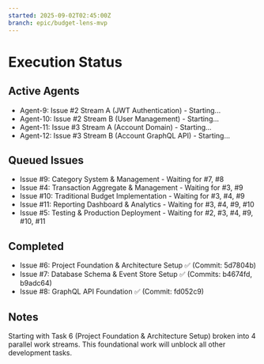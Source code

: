 ```yaml
---
started: 2025-09-02T02:45:00Z
branch: epic/budget-lens-mvp
---
```


# Execution Status

## Active Agents
- Agent-9: Issue #2 Stream A (JWT Authentication) - Starting...
- Agent-10: Issue #2 Stream B (User Management) - Starting...
- Agent-11: Issue #3 Stream A (Account Domain) - Starting...
- Agent-12: Issue #3 Stream B (Account GraphQL API) - Starting...

## Queued Issues
- Issue #9: Category System & Management - Waiting for #7, #8
- Issue #4: Transaction Aggregate & Management - Waiting for #3, #9
- Issue #10: Traditional Budget Implementation - Waiting for #3, #4, #9
- Issue #11: Reporting Dashboard & Analytics - Waiting for #3, #4, #9, #10
- Issue #5: Testing & Production Deployment - Waiting for #2, #3, #4, #9, #10, #11

## Completed
- Issue #6: Project Foundation & Architecture Setup ✅ (Commit: 5d7804b)
- Issue #7: Database Schema & Event Store Setup ✅ (Commits: b4674fd, b9adc64)
- Issue #8: GraphQL API Foundation ✅ (Commit: fd052c9)

## Notes
Starting with Task 6 (Project Foundation & Architecture Setup) broken into 4 parallel work streams.
This foundational work will unblock all other development tasks.
